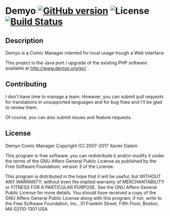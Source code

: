 # Demyo [![GitHub version](https://badge.fury.io/gh/the4thlaw%2Fdemyo.svg)](https://badge.fury.io/gh/the4thlaw%2Fdemyo) ![License](https://img.shields.io/badge/license-AGPL%20v3-blue.svg) [![Build Status](https://travis-ci.org/The4thLaw/demyo.svg?branch=master)](https://travis-ci.org/The4thLaw/demyo)

## Description
Demyo is a Comic Manager intented for local usage trough a Web interface.

This project is the Java port / upgrade of the existing PHP software available at http://www.demyo.org/en/ .

## Contributing
I don't have time to manage a team. However, you can submit pull requests for translations in unsupported languages and for bug fixes and I'll be glad to review them.

Of course, you can also submit issues and feature requests.

## License
Demyo Comic Manager
Copyright (C) 2007-2017 Xavier Dalem

This program is free software; you can redistribute it and/or modify it under the terms of the GNU Affero General Public License as published by the Free Software Foundation; version 3 of the License.

This program is distributed in the hope that it will be useful, but WITHOUT ANY WARRANTY; without even the implied warranty of MERCHANTABILITY or FITNESS FOR A PARTICULAR PURPOSE.  See the GNU Affero General Public License for more details. You should have received a copy of the GNU Affero General Public License along with this program; if not, write to the Free Software Foundation, Inc., 51 Franklin Street, Fifth Floor, Boston, MA 02110-1301  USA

